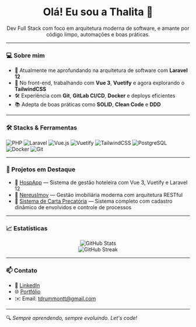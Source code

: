 <h1 align="center">Olá! Eu sou a Thalita 👋</h1>

<p align="center">
  Dev Full Stack com foco em arquitetura moderna de software, e amante por código limpo, automações e boas práticas.
</p>

---

### 💻 Sobre mim

- 🚀 Atualmente me aprofundando na arquitetura de software com **Laravel 12**
- 🎨 No front-end, trabalhando com **Vue 3**, **Vuetify** e agora explorando o **TailwindCSS**
- 🛠️ Experiência com **Git**, **GitLab CI/CD**, **Docker** e deploys eficientes
- 📚 Adepta de boas práticas como **SOLID**, **Clean Code** e **DDD**

---

### 🛠️ Stacks & Ferramentas

![PHP](https://img.shields.io/badge/-PHP-777BB4?style=flat&logo=php&logoColor=white)
![Laravel](https://img.shields.io/badge/-Laravel-E34F26?style=flat&logo=laravel&logoColor=white)
![Vue.js](https://img.shields.io/badge/-Vue.js-4FC08D?style=flat&logo=vue.js&logoColor=white)
![Vuetify](https://img.shields.io/badge/-Vuetify-1867C0?style=flat&logo=vuetify&logoColor=white)
![TailwindCSS](https://img.shields.io/badge/-TailwindCSS-06B6D4?style=flat&logo=tailwind-css&logoColor=white)
![PostgreSQL](https://img.shields.io/badge/-PostgreSQL-336791?style=flat&logo=postgresql&logoColor=white)
![Docker](https://img.shields.io/badge/-Docker-2496ED?style=flat&logo=docker&logoColor=white)
![Git](https://img.shields.io/badge/-Git-F05032?style=flat&logo=git&logoColor=white)

---

### 🧪 Projetos em Destaque

- 🔗 [HospApp](https://github.com/seu-user/hospapp) — Sistema de gestão hoteleira com Vue 3, Vuetify e Laravel 12  
- 🔗 [NereusImov](https://github.com/seu-user/nereusimov) — Gestão imobiliária moderna com arquitetura RESTful  
- 🔗 [Sistema de Carta Precatória](https://github.com/seu-user/hermes) — Sistema completo com cadastro dinâmico de envolvidos e controle de processos

---

### 📈 Estatísticas

<p align="center">
  <img src="https://github-readme-stats.vercel.app/api?username=seu-user&show_icons=true&theme=dracula" alt="GitHub Stats" />
  <br/>
  <img src="https://github-readme-streak-stats.herokuapp.com/?user=seu-user&theme=dracula" alt="GitHub Streak" />
</p>

---

### 📫 Contato

- 💼 [LinkedIn](https://www.linkedin.com/in/thalita-s-costa/)
- 🌐 [Portfólio](https://tdrummont.github.io/portifolio/#/)
- ✉️ Email: tdrummontt@gmail.com

---

🔍 _Sempre aprendendo, sempre evoluindo. Let's code!_
